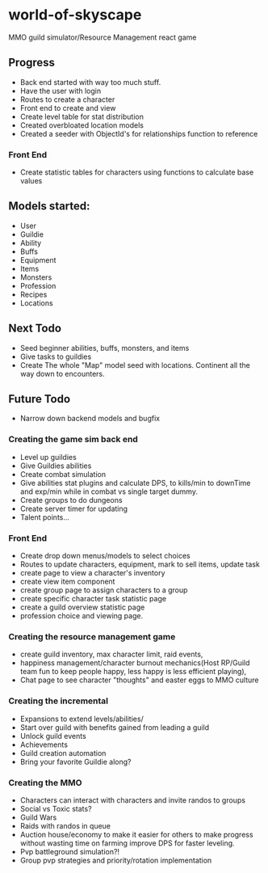 # world-of-skyscape
MMO guild simulator/Resource Management react game

## Progress
* Back end started with way too much stuff.
* Have the user with login
* Routes to create a character
* Front end to create and view 
* Create level table for stat distribution
* Created overbloated location models 
* Created a seeder with ObjectId's for relationships function to reference

### Front End
* Create statistic tables for characters using functions to calculate base values


## Models started:
* User
* Guildie
* Ability
* Buffs
* Equipment
* Items
* Monsters
* Profession
* Recipes
* Locations

## Next Todo
* Seed beginner abilities, buffs, monsters, and items
* Give tasks to guildies
* Create The whole "Map" model seed with locations. Continent all the way down to encounters.

## Future Todo
* Narrow down backend models and bugfix
### Creating the game sim back end

* Level up guildies
* Give Guildies abilities
* Create combat simulation 
* Give abilities stat plugins and calculate DPS, to kills/min to downTime and exp/min while in combat vs single target dummy.
* Create groups to do dungeons
* Create server timer for updating 
* Talent points...

### Front End
* Create drop down menus/models to select choices
* Routes to update characters, equipment, mark to sell items, update task
* create page to view a character's inventory
* create view item component 
* create group page to assign characters to a group
* create specific character task statistic page
* create a guild overview statistic page
* profession choice and viewing page.

### Creating the resource management game
* create guild inventory, max character limit, raid events, 
* happiness management/character burnout mechanics(Host RP/Guild team fun to keep people happy, less happy is less efficient playing), 
* Chat page to see character "thoughts" and easter eggs to MMO culture


### Creating the incremental
* Expansions to extend levels/abilities/
* Start over guild with benefits gained from leading a guild
* Unlock guild events
* Achievements
* Guild creation automation
* Bring your favorite Guildie along?

### Creating the MMO
* Characters can interact with characters and invite randos to groups
* Social vs Toxic stats?
* Guild Wars
* Raids with randos in queue
* Auction house/economy to make it easier for others to make progress without wasting time on farming improve DPS for faster leveling.
* Pvp battleground simulation?!
* Group pvp strategies and priority/rotation implementation